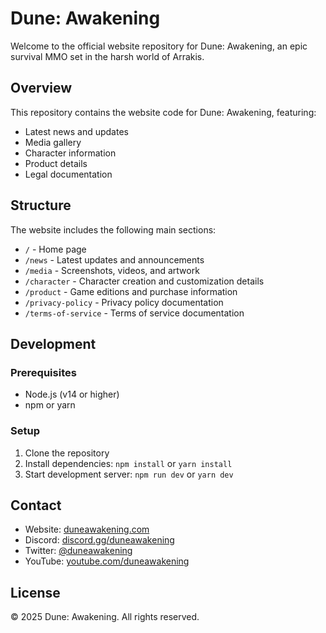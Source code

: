 # Dune: Awakening

Welcome to the official website repository for Dune: Awakening, an epic survival MMO set in the harsh world of Arrakis.

## Overview

This repository contains the website code for Dune: Awakening, featuring:
- Latest news and updates
- Media gallery
- Character information
- Product details
- Legal documentation

## Structure

The website includes the following main sections:
- `/` - Home page
- `/news` - Latest updates and announcements
- `/media` - Screenshots, videos, and artwork
- `/character` - Character creation and customization details
- `/product` - Game editions and purchase information
- `/privacy-policy` - Privacy policy documentation
- `/terms-of-service` - Terms of service documentation

## Development

### Prerequisites
- Node.js (v14 or higher)
- npm or yarn

### Setup
1. Clone the repository
2. Install dependencies: `npm install` or `yarn install`
3. Start development server: `npm run dev` or `yarn dev`

## Contact

- Website: [duneawakening.com](https://dune-awakening.com)
- Discord: [discord.gg/duneawakening](https://discord.gg/duneawakening)
- Twitter: [@duneawakening](https://twitter.com/duneawakening)
- YouTube: [youtube.com/duneawakening](https://youtube.com/duneawakening)

## License

© 2025 Dune: Awakening. All rights reserved.
